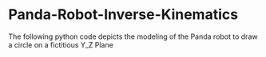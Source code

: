 # Panda-Robot-Inverse-Kinematics
The following python code depicts the modeling of the Panda robot to draw a circle on a fictitious Y_Z Plane
